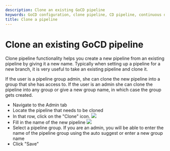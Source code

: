 ```yaml
---
description: Clone an existing GoCD pipeline
keywords: GoCD configuration, clone pipeline, CD pipeline, continuous delivery pipeline, branch, pipeline group
title: Clone a pipeline
---
```


# Clone an existing GoCD pipeline

Clone pipeline functionality helps you create a new pipeline from an existing pipeline by giving it a new name. Typically when setting up a pipeline for a new branch, it is very useful to take an existing pipeline and clone it.

If the user is a pipeline group admin, she can clone the new pipeline into a group that she has access to. If the user is an admin she can clone the pipeline into any group or give a new group name, in which case the group gets created.

-   Navigate to the Admin tab
-   Locate the pipeline that needs to be cloned
-   In that row, click on the "Clone" icon.
![](../images/clone_icon.png)
-   Fill in the name of the new pipeline
![](../images/clone_pipeline.png)
-   Select a pipeline group. If you are an admin, you will be able to enter the name of the pipeline group using the auto suggest or enter a new group name
-   Click "Save"
